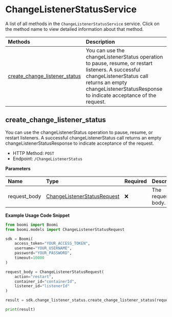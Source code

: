 # ChangeListenerStatusService

A list of all methods in the `ChangeListenerStatusService` service. Click on the method name to view detailed information about that method.

| Methods                                                         | Description                                                                                                                                                                                                        |
| :-------------------------------------------------------------- | :----------------------------------------------------------------------------------------------------------------------------------------------------------------------------------------------------------------- |
| [create_change_listener_status](#create_change_listener_status) | You can use the changeListenerStatus operation to pause, resume, or restart listeners. A successful changeListenerStatus call returns an empty changeListenerStatusResponse to indicate acceptance of the request. |

## create_change_listener_status

You can use the changeListenerStatus operation to pause, resume, or restart listeners. A successful changeListenerStatus call returns an empty changeListenerStatusResponse to indicate acceptance of the request.

- HTTP Method: `POST`
- Endpoint: `/ChangeListenerStatus`

**Parameters**

| Name         | Type                                                                    | Required | Description       |
| :----------- | :---------------------------------------------------------------------- | :------- | :---------------- |
| request_body | [ChangeListenerStatusRequest](../models/ChangeListenerStatusRequest.md) | ❌       | The request body. |

**Example Usage Code Snippet**

```python
from boomi import Boomi
from boomi.models import ChangeListenerStatusRequest

sdk = Boomi(
    access_token="YOUR_ACCESS_TOKEN",
    username="YOUR_USERNAME",
    password="YOUR_PASSWORD",
    timeout=10000
)

request_body = ChangeListenerStatusRequest(
    action="restart",
    container_id="containerId",
    listener_id="listenerId"
)

result = sdk.change_listener_status.create_change_listener_status(request_body=request_body)

print(result)
```

